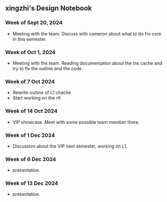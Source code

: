 ## xingzhi's Design Notebook

### Week of Sept 20, 2024
* Meeting with the team. Discuss with cameron about what to do fro core in this semester.
  
### Week of Oct 1, 2024
* Meeting with the team. Reading documentation about the Ins cache and try to fix the outline and the code.
  
### Week of 7 Oct 2024
* Rewrite outline of L1 chache
* Start working on the rtl

### Week of 14 Oct 2024
* VIP showcase. Meet with some possible team member there.

### Week of 1 Dec 2024
* Discussion about the VIP next semester, working on L1.

### Week of 6 Dec 2024
* presentation.

### Week of 13 Dec 2024
* presentation.
